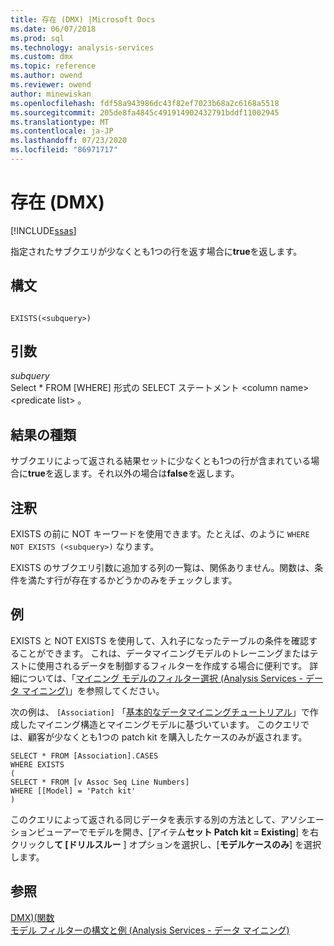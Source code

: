 ```yaml
---
title: 存在 (DMX) |Microsoft Docs
ms.date: 06/07/2018
ms.prod: sql
ms.technology: analysis-services
ms.custom: dmx
ms.topic: reference
ms.author: owend
ms.reviewer: owend
author: minewiskan
ms.openlocfilehash: fdf58a943986dc43f82ef7023b68a2c6168a5518
ms.sourcegitcommit: 205de8fa4845c491914902432791bddf11002945
ms.translationtype: MT
ms.contentlocale: ja-JP
ms.lasthandoff: 07/23/2020
ms.locfileid: "86971717"
---
```

# <a name="exists-dmx"></a>存在 (DMX)
[!INCLUDE[ssas](../includes/applies-to-version/ssas.md)]

  指定されたサブクエリが少なくとも1つの行を返す場合に**true**を返します。  
  
## <a name="syntax"></a>構文  
  
```  
  
EXISTS(<subquery>)  
```  
  
## <a name="arguments"></a>引数  
 *subquery*  
 Select * FROM [WHERE] 形式の SELECT ステートメント \<column name> \<predicate list> 。  
  
## <a name="result-type"></a>結果の種類  
 サブクエリによって返される結果セットに少なくとも1つの行が含まれている場合に**true**を返します。それ以外の場合は**false**を返します。  
  
## <a name="remarks"></a>注釈  
 EXISTS の前に NOT キーワードを使用できます。たとえば、のように `WHERE NOT EXISTS (<subquery>)` なります。  
  
 EXISTS のサブクエリ引数に追加する列の一覧は、関係ありません。関数は、条件を満たす行が存在するかどうかのみをチェックします。  
  
## <a name="examples"></a>例  
 EXISTS と NOT EXISTS を使用して、入れ子になったテーブルの条件を確認することができます。 これは、データマイニングモデルのトレーニングまたはテストに使用されるデータを制御するフィルターを作成する場合に便利です。 詳細については、「[マイニング モデルのフィルター選択 (Analysis Services - データ マイニング)](https://docs.microsoft.com/analysis-services/data-mining/filters-for-mining-models-analysis-services-data-mining)」を参照してください。  
  
 次の例は、 `[Association]` 「[基本的なデータマイニングチュートリアル](https://msdn.microsoft.com/library/6602edb6-d160-43fb-83c8-9df5dddfeb9c)」で作成したマイニング構造とマイニングモデルに基づいています。 このクエリでは、顧客が少なくとも1つの patch kit を購入したケースのみが返されます。  
  
```  
SELECT * FROM [Association].CASES  
WHERE EXISTS  
(  
SELECT * FROM [v Assoc Seq Line Numbers]  
WHERE [[Model] = 'Patch kit'  
)  
```  
  
 このクエリによって返される同じデータを表示する別の方法として、アソシエーションビューアーでモデルを開き、[アイテム**セット Patch kit = Existing**] を右クリックし**て [ドリルスルー** ] オプションを選択し、[**モデルケースのみ**] を選択します。  
  
## <a name="see-also"></a>参照  
 [DMX&#41;&#40;関数](../dmx/functions-dmx.md)   
 [モデル フィルターの構文と例 (Analysis Services - データ マイニング)](https://docs.microsoft.com/analysis-services/data-mining/model-filter-syntax-and-examples-analysis-services-data-mining)  
  
  
